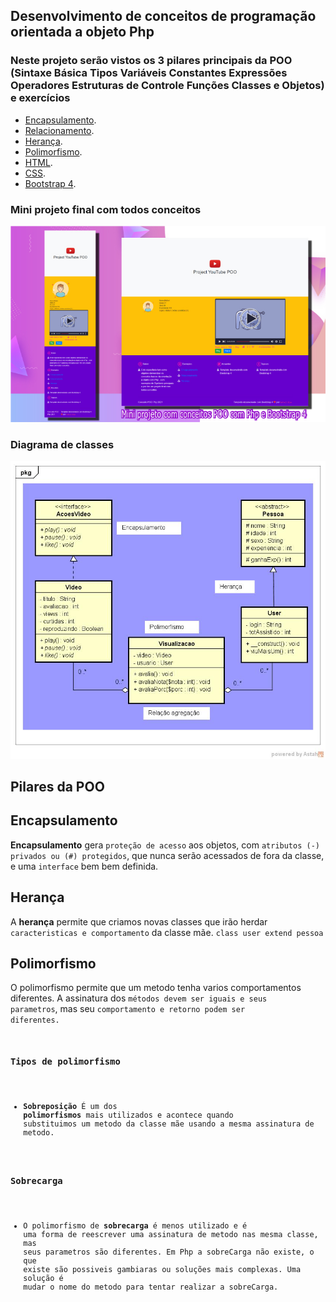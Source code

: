 
## Desenvolvimento de conceitos de programação orientada a objeto Php

### Neste projeto serão vistos os 3 pilares principais da POO (Sintaxe Básica Tipos Variáveis Constantes Expressões Operadores Estruturas de Controle Funções Classes e Objetos) e exercícios


- [Encapsulamento](#).
- [Relacionamento](#).
- [Herança](#).
- [Polimorfismo](#).
- [HTML](#).
- [CSS](#).
- [Bootstrap 4](#).

### Mini projeto final com todos conceitos
<img src="resource/img/demo.jpg">

### Diagrama de classes
<img src="resource/img/diagrama.jpg">

## Pilares da POO

## Encapsulamento
**Encapsulamento** gera <code>proteção de acesso</code> aos objetos, com <code>atributos (-) privados ou (#) protegidos</code>, que nunca serão acessados de fora da classe, e uma <code>interface</code> bem bem definida.


## Herança
A **herança** permite que criamos novas classes que irão herdar <code>caracteristicas e comportamento</code> da classe mãe. <code>class user extend pessoa</code>


## Polimorfismo
O polimorfismo permite que um metodo tenha varios comportamentos diferentes. A assinatura dos <code>métodos devem ser iguais e seus parametros</code>, mas seu <code>comportamento e retorno podem ser diferentes.

### Tipos de polimorfismo
- **Sobreposição** É um dos **polimorfismos** mais utilizados e acontece quando substituimos um metodo da classe mãe usando a mesma assinatura de metodo.
### Sobrecarga
- O polimorfismo de **sobrecarga** é menos utilizado e é uma forma de reescrever uma assinatura de metodo nas mesma classe, mas seus parametros são diferentes. Em Php a sobreCarga não existe, o que existe são possiveis gambiaras ou soluções mais complexas. Uma solução é mudar o nome do metodo para tentar realizar a sobreCarga.

